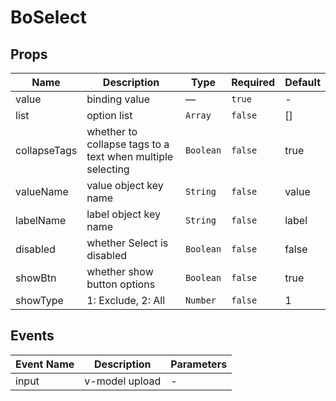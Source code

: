# BoSelect

## Props

<!-- @vuese:BoSelect:props:start -->
|Name|Description|Type|Required|Default|
|---|---|---|---|---|
|value|binding value|—|`true`|-|
|list|option list|`Array`|`false`|[]|
|collapseTags|whether to collapse tags to a text when multiple selecting|`Boolean`|`false`|true|
|valueName|value object key name|`String`|`false`|value|
|labelName|label object key name|`String`|`false`|label|
|disabled|whether Select is disabled|`Boolean`|`false`|false|
|showBtn|whether show button options|`Boolean`|`false`|true|
|showType|1: Exclude, 2: All|`Number`|`false`|1|

<!-- @vuese:BoSelect:props:end -->


## Events

<!-- @vuese:BoSelect:events:start -->
|Event Name|Description|Parameters|
|---|---|---|
|input|v-model upload|-|

<!-- @vuese:BoSelect:events:end -->


